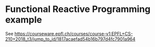 # Functional Reactive Programming example
See https://courseware.epfl.ch/courses/course-v1:EPFL+CS-210+2018_t3/jump_to_id/1817acaefad54b16b797d4fc7901a964
